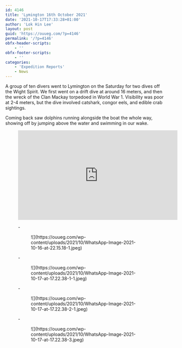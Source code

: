 ```yaml
---
id: 4146
title: 'Lymington 16th October 2021'
date: '2021-10-17T17:33:28+01:00'
author: 'Lok Hin Lee'
layout: post
guid: 'https://ouueg.com/?p=4146'
permalink: '/?p=4146'
obfx-header-scripts:
    - ''
obfx-footer-scripts:
    - ''
categories:
    - 'Expedition Reports'
    - News
---
```


A group of ten divers went to Lymington on the Saturday for two dives off the Wight Spirit. We first went on a drift dive at around 16 meters, and then the wreck of the Clan Mackay torpedoed in World War 1. Visibility was poor at 2-4 meters, but the dive involved catshark, congor eels, and edible crab sightings.

Coming back saw dolphins running alongside the boat the whole way, showing off by jumping above the water and swimming in our wake.

<figure class="wp-block-embed is-type-video is-provider-youtube wp-block-embed-youtube wp-embed-aspect-4-3 wp-has-aspect-ratio"><div class="wp-block-embed__wrapper"><iframe allow="accelerometer; autoplay; clipboard-write; encrypted-media; gyroscope; picture-in-picture; web-share" allowfullscreen="" frameborder="0" height="281" loading="lazy" src="https://www.youtube.com/embed/y_jPBsUy2Ak?feature=oembed" title="Lymington Dolphins" width="500"></iframe></div></figure><figure class="wp-block-gallery columns-3 is-cropped wp-block-gallery-3 is-layout-flex">- <figure>![](https://ouueg.com/wp-content/uploads/2021/10/WhatsApp-Image-2021-10-16-at-22.15.18-1.jpeg)</figure>
- <figure>![](https://ouueg.com/wp-content/uploads/2021/10/WhatsApp-Image-2021-10-17-at-17.22.38-1-1.jpeg)</figure>
- <figure>![](https://ouueg.com/wp-content/uploads/2021/10/WhatsApp-Image-2021-10-17-at-17.22.38-2-1.jpeg)</figure>
- <figure>![](https://ouueg.com/wp-content/uploads/2021/10/WhatsApp-Image-2021-10-17-at-17.22.38-3.jpeg)</figure>

</figure>